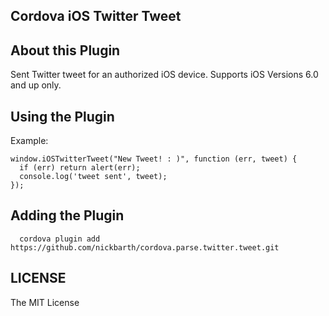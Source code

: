 ## Cordova iOS Twitter Tweet

## About this Plugin

Sent Twitter tweet for an authorized iOS device. Supports iOS Versions 6.0 and up only.

## Using the Plugin

Example:

```
window.iOSTwitterTweet("New Tweet! : )", function (err, tweet) {
  if (err) return alert(err);
  console.log('tweet sent', tweet);
});
```

## Adding the Plugin ##

```
  cordova plugin add https://github.com/nickbarth/cordova.parse.twitter.tweet.git
```

## LICENSE ##

The MIT License
